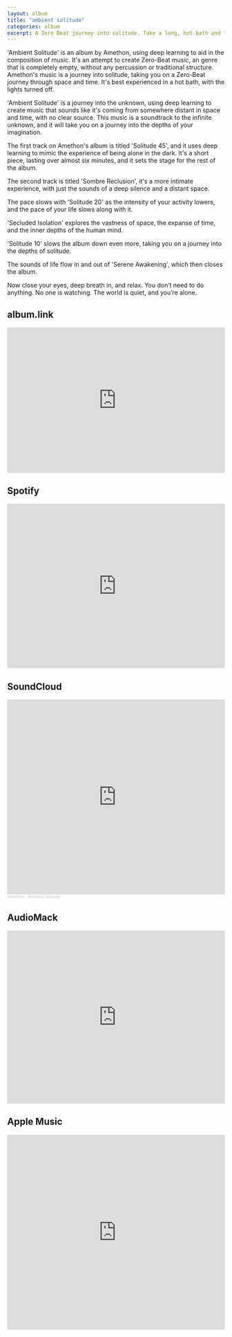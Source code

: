 ```yaml
---
layout: album
title: "ambient solitude"
categories: album
excerpt: A Zero Beat journey into solitude. Take a long, hot bath and turn the lights out.
---
```


<p>
'Ambient Solitude' is an album by Amethon, using deep learning to aid in the composition of music. It's an attempt to create Zero-Beat music, an genre that is completely empty, without any percussion or traditional structure. Amethon's music is a journey into solitude, taking you on a Zero-Beat journey through space and time. It's best experienced in a hot bath, with the lights turned off.
<p>
'Ambient Solitude' is a journey into the unknown, using deep learning to create music that sounds like it's coming from somewhere distant in space and time, with no clear source. This music is a soundtrack to the infinite unknown, and it will take you on a journey into the depths of your imagination.
<p>
The first track on Amethon's album is titled 'Solitude 45', and it uses deep learning to mimic the experience of being alone in the dark. It's a short piece, lasting over almost six minutes, and it sets the stage for the rest of the album. 
<p>
The second track is titled 'Sombre Reclusion', it's a more intimate experience, with just the sounds of a deep silence and a distant space. 
<p>
The pace slows with 'Solitude 20' as the intensity of your activity lowers, and the pace of your life slows along with it.
<p>
'Secluded Isolation' explores the vastness of space, the expanse of time, and the inner depths of the human mind. 
<p>
'Solitude 10' slows the album down even more, taking you on a journey into the depths of solitude. 
<p>
The sounds of life flow in and out of 'Serene Awakening', which then closes the album.
<p>
Now close your eyes, deep breath in, and relax. You don’t need to do anything. No one is watching. The world is quiet, and you’re alone.


<h2>album.link</h2>

<div style="max-width:100%;"><div style="position:relative;padding-bottom:calc(56.25% + 52px);height: 0;"><iframe style="position:absolute;top:0;left:0;" width="100%" height="100%" src="https://odesli.co/embed/?url=https%3A%2F%2Falbum.link%2Fi%2F1601473906&theme=dark" frameborder="0" allowfullscreen sandbox="allow-same-origin allow-scripts allow-presentation allow-popups allow-popups-to-escape-sandbox" allow="clipboard-read; clipboard-write"></iframe></div></div>

<h2>Spotify</h2>

<iframe src="https://open.spotify.com/embed/album/480ixXj01o9edk0BtzGa89?utm_source=generator" width="100%" height="380" frameBorder="0" allowfullscreen="" allow="autoplay; clipboard-write; encrypted-media; fullscreen; picture-in-picture"></iframe>

<h2>SoundCloud</h2>

<iframe width="100%" height="450" scrolling="no" frameborder="no" allow="autoplay" src="https://w.soundcloud.com/player/?url=https%3A//api.soundcloud.com/playlists/1317631435&color=%23283c40&auto_play=false&hide_related=false&show_comments=true&show_user=true&show_reposts=false&show_teaser=true"></iframe><div style="font-size: 10px; color: #cccccc;line-break: anywhere;word-break: normal;overflow: hidden;white-space: nowrap;text-overflow: ellipsis; font-family: Interstate,Lucida Grande,Lucida Sans Unicode,Lucida Sans,Garuda,Verdana,Tahoma,sans-serif;font-weight: 100;"><a href="https://soundcloud.com/amethon-com" title="amethon" target="_blank" style="color: #cccccc; text-decoration: none;">amethon</a> · <a href="https://soundcloud.com/amethon-com/sets/ambient-solitude" title="Ambient Solitude" target="_blank" style="color: #cccccc; text-decoration: none;">Ambient Solitude</a></div>

<h2>AudioMack</h2>

<iframe src="https://audiomack.com/embed/album/amethon/ambient-solitude?background=1" scrolling="no" width="100%" height="400" scrollbars="no" frameborder="0"></iframe>

<h2>Apple Music</h2>

<iframe allow="autoplay *; encrypted-media *; fullscreen *" frameborder="0" height="450" style="width:100%;max-width:660px;overflow:hidden;background:transparent;" sandbox="allow-forms allow-popups allow-same-origin allow-scripts allow-storage-access-by-user-activation allow-top-navigation-by-user-activation" src="https://embed.music.apple.com/us/album/ambient-solitude/1601473906"></iframe>
